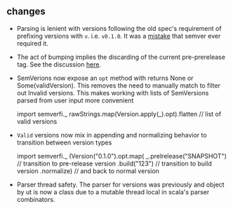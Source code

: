 ## changes

- Parsing is lenient with versions following the old spec's requirement of prefixing versions with `v`. i.e. `v0.1.0`. It was a [mistake](https://github.com/mojombo/semver/issues/1) that semver ever required it.

- The act of bumping implies the discarding of the current pre-prerelease tag. See the discussion [here](https://github.com/mojombo/semver/issues/60).

- SemVerions now expose an `opt` method with returns None or Some(validVersion). This removes the need to manually match to filter out Invalid versions. This makes working with lists of SemVersions parsed from user input more convenient

   import semverfi._
   rawStrings.map(Version.apply(_).opt).flatten // list of valid versions

- `Valid` versions now mix in appending and normalizing behavior to transition between version types

    import semverfi._
    (Version("0.1.0").opt.map(
     _.prelrelease("SNAPSHOT") // transition to pre-release version
      .build("123")            // transition to build version
      .normalize)              // and back to normal version

- Parser thread safety. The parser for versions was previously and object by ut is now a class due to a mutable thread local in scala's parser combinators.
